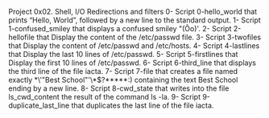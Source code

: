 Project 0x02. Shell, I/O Redirections and filters
0- Script 0-hello_world that prints “Hello, World”, followed by a new line to the standard output.
1- Script 1-confused_smiley that displays a confused smiley "(Ôo)'.
2- Script 2-hellofile that Display the content of the /etc/passwd file.
3- Script 3-twofiles that Display the content of /etc/passwd and /etc/hosts.
4- Script 4-lastlines that Display the last 10 lines of /etc/passwd.
5- Script 5-firstlines that Display the first 10 lines of /etc/passwd.
6- Script 6-third_line that displays the third line of the file iacta.
7- Script 7-file that creates a file named exactly \*\\'"Best School"\'\\*$\?\*\*\*\*\*:) containing the text Best School ending by a new line.
8- Script 8-cwd_state that writes into the file ls_cwd_content the result of the command ls -la.
9- Script 9-duplicate_last_line that duplicates the last line of the file iacta.
